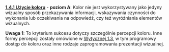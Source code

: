 [**1.4.1 Użycie koloru**](https://wcag.lepszyweb.pl/#use-of-color) - **poziom A**: Kolor nie jest wykorzystywany jako jedyny wizualny sposób przekazywania informacji, wskazywania czynności do wykonania lub oczekiwania na odpowiedź, czy też wyróżniania elementów wizualnych.  

  **Uwaga 1**: To kryterium sukcesu dotyczy szczególnie percepcji koloru. Inne formy percepcji zostały omówione w [Wytycznej 1.3](glosy-postrzegalnosc#wytyczna-13-możliwość-adaptacji-należy-tworzyć-treści-które-mogą-być-prezentowane-na-różne-sposoby-np-uproszczony-układ-wizualny-bez-utraty-informacji-czy-struktury), w tym programowy dostęp do koloru oraz inne rodzaje zaprogramowania prezentacji wizualnej.
